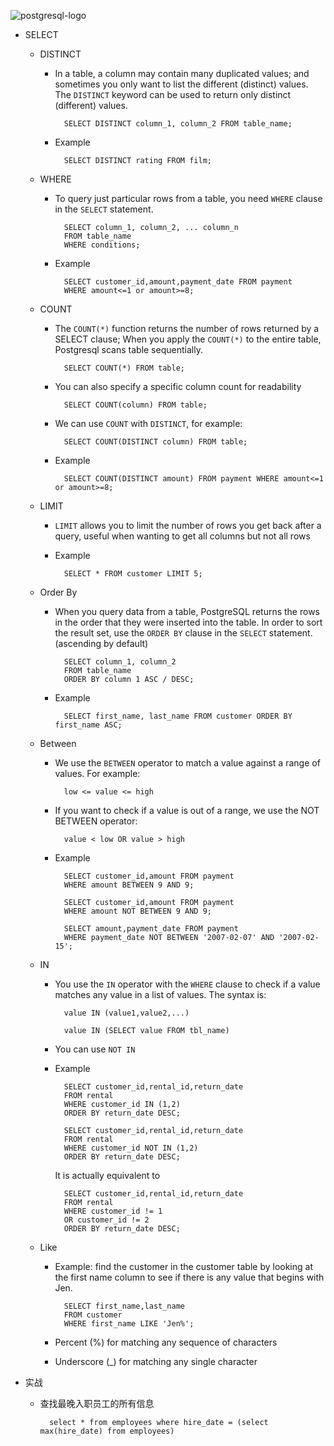 ![postgresql-logo](https://www.postgresql.org/media/img/about/press/slonik_with_black_text_and_tagline.gif)

* SELECT
	* DISTINCT
		* In a table, a column may contain many duplicated values; and sometimes you only want to list the different (distinct) values. The `DISTINCT` keyword can be used to return only distinct (different) values.
		
				SELECT DISTINCT column_1, column_2 FROM table_name;
		* Example
		
				SELECT DISTINCT rating FROM film;
	* WHERE
		* To query just particular rows from a table, you need `WHERE` clause in the `SELECT` statement.
		
				SELECT column_1, column_2, ... column_n
				FROM table_name
				WHERE conditions;
		* Example
		
				SELECT customer_id,amount,payment_date FROM payment
				WHERE amount<=1 or amount>=8;

	* COUNT
		* The `COUNT(*)` function returns the number of rows returned by a SELECT clause; When you apply the `COUNT(*)` to the entire table, Postgresql scans table sequentially.
		
				SELECT COUNT(*) FROM table;
		* You can also specify a specific column count for readability
		
				SELECT COUNT(column) FROM table;
		* We can use `COUNT` with `DISTINCT`, for example:
		
				SELECT COUNT(DISTINCT column) FROM table;
		* Example
		
				SELECT COUNT(DISTINCT amount) FROM payment WHERE amount<=1 or amount>=8;

	* LIMIT
		* `LIMIT` allows you to limit the number of rows you get back after a query, useful when wanting to get all columns but not all rows
		* Example
		
				SELECT * FROM customer LIMIT 5;

	* Order By
		* When you query data from a table, PostgreSQL returns the rows in the order that they were inserted into the table. In order to sort the result set, use the `ORDER BY` clause in the `SELECT` statement. (ascending by default)
		
				SELECT column_1, column_2
				FROM table_name
				ORDER BY column 1 ASC / DESC;
		* Example
		
				SELECT first_name, last_name FROM customer ORDER BY first_name ASC;

	* Between
		* We use the `BETWEEN` operator to match a value against a range of values. For example:
		
				low <= value <= high
		* If you want to check if a value is out of a range, we use the NOT BETWEEN operator:
		
				value < low OR value > high
		* Example
		
				SELECT customer_id,amount FROM payment
				WHERE amount BETWEEN 9 AND 9;
		
				SELECT customer_id,amount FROM payment
				WHERE amount NOT BETWEEN 9 AND 9;
				
				SELECT amount,payment_date FROM payment
				WHERE payment_date NOT BETWEEN '2007-02-07' AND '2007-02-15';

	* IN
		* You use the `IN` operator with the `WHERE` clause to check if a value matches any value in a list of values. The syntax is:
		
				value IN (value1,value2,...)
		
				value IN (SELECT value FROM tbl_name)
		* You can use `NOT IN`
		
		* Example
		
				SELECT customer_id,rental_id,return_date
				FROM rental
				WHERE customer_id IN (1,2)
				ORDER BY return_date DESC;
		
				SELECT customer_id,rental_id,return_date
				FROM rental
				WHERE customer_id NOT IN (1,2)
				ORDER BY return_date DESC;
		
			It is actually equivalent to
		
				SELECT customer_id,rental_id,return_date
				FROM rental
				WHERE customer_id != 1
				OR customer_id != 2
				ORDER BY return_date DESC;

	* Like
		* Example: find the customer in the customer table by looking at the first name column to see if there is any value that begins with Jen.
		
				SELECT first_name,last_name
				FROM customer
				WHERE first_name LIKE 'Jen%';
		* Percent (%) for matching any sequence of characters
		* Underscore (_) for matching any single character
		
* 实战
	* 查找最晚入职员工的所有信息

			select * from employees where hire_date = (select max(hire_date) from employees)
